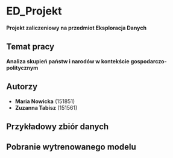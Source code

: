 # ED_Projekt

**Projekt zaliczeniowy na przedmiot Eksploracja Danych**  

## Temat pracy  
**Analiza skupień państw i narodów w kontekście gospodarczo-politycznym**  

## Autorzy  
- **Maria Nowicka** (151851)  
- **Zuzanna Tabisz** (151561)  

## Przykładowy zbiór danych



## Pobranie wytrenowanego modelu
